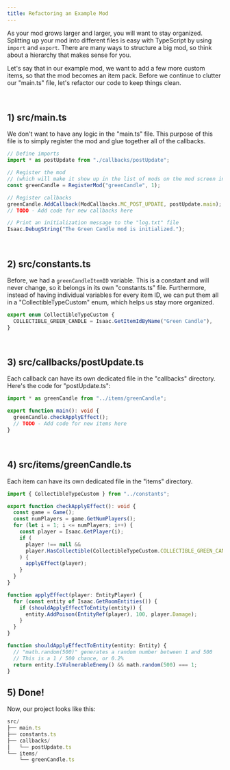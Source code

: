 ```yaml
---
title: Refactoring an Example Mod
---
```


As your mod grows larger and larger, you will want to stay organized. Splitting up your mod into different files is easy with TypeScript by using `import` and `export`. There are many ways to structure a big mod, so think about a hierarchy that makes sense for you.

Let's say that in our example mod, we want to add a few more custom items, so that the mod becomes an item pack. Before we continue to clutter our "main.ts" file, let's refactor our code to keep things clean.

<br />

## 1) src/main.ts

We don't want to have any logic in the "main.ts" file. This purpose of this file is to simply register the mod and glue together all of the callbacks.

```typescript
// Define imports
import * as postUpdate from "./callbacks/postUpdate";

// Register the mod
// (which will make it show up in the list of mods on the mod screen in the main menu)
const greenCandle = RegisterMod("greenCandle", 1);

// Register callbacks
greenCandle.AddCallback(ModCallbacks.MC_POST_UPDATE, postUpdate.main);
// TODO - Add code for new callbacks here

// Print an initialization message to the "log.txt" file
Isaac.DebugString("The Green Candle mod is initialized.");
```

<br />

## 2) src/constants.ts

Before, we had a `greenCandleItemID` variable. This is a constant and will never change, so it belongs in its own "constants.ts" file. Furthermore, instead of having individual variables for every item ID, we can put them all in a "CollectibleTypeCustom" enum, which helps us stay more organized.

```typescript
export enum CollectibleTypeCustom {
  COLLECTIBLE_GREEN_CANDLE = Isaac.GetItemIdByName("Green Candle"),
}
```

<br />

## 3) src/callbacks/postUpdate.ts

Each callback can have its own dedicated file in the "callbacks" directory. Here's the code for "postUpdate.ts":

```typescript
import * as greenCandle from "../items/greenCandle";

export function main(): void {
  greenCandle.checkApplyEffect();
  // TODO - Add code for new items here
}
```

<br />

## 4) src/items/greenCandle.ts

Each item can have its own dedicated file in the "items" directory.

```typescript
import { CollectibleTypeCustom } from "../constants";

export function checkApplyEffect(): void {
  const game = Game();
  const numPlayers = game.GetNumPlayers();
  for (let i = 1; i <= numPlayers; i++) {
    const player = Isaac.GetPlayer(i);
    if (
      player !== null &&
      player.HasCollectible(CollectibleTypeCustom.COLLECTIBLE_GREEN_CANDLE)
    ) {
      applyEffect(player);
    }
  }
}

function applyEffect(player: EntityPlayer) {
  for (const entity of Isaac.GetRoomEntities()) {
    if (shouldApplyEffectToEntity(entity)) {
      entity.AddPoison(EntityRef(player), 100, player.Damage);
    }
  }
}

function shouldApplyEffectToEntity(entity: Entity) {
  // "math.random(500)" generates a random number between 1 and 500
  // This is a 1 / 500 chance, or 0.2%
  return entity.IsVulnerableEnemy() && math.random(500) === 1;
}
```

## 5) Done!

Now, our project looks like this:

```typescript
src/
├── main.ts
├── constants.ts
├── callbacks/
│   └── postUpdate.ts
└── items/
    └── greenCandle.ts
```
